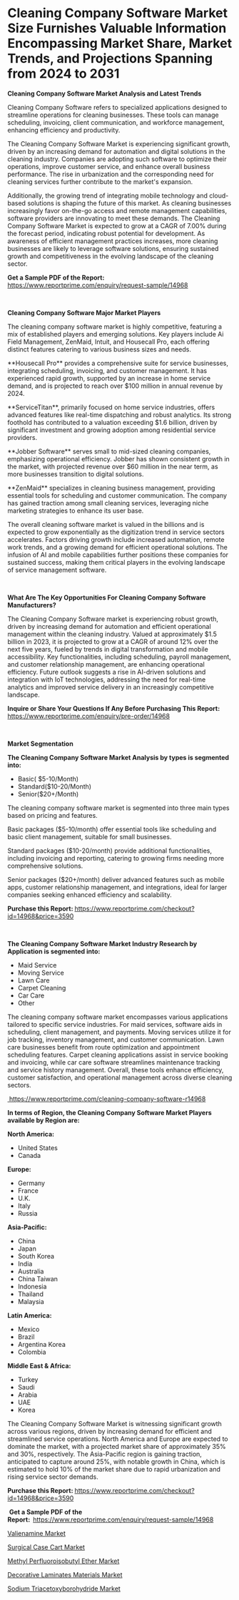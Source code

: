 <p><h1>Cleaning Company Software Market Size Furnishes Valuable Information Encompassing Market Share, Market Trends, and Projections Spanning from 2024 to 2031</h1></p><p><strong>Cleaning Company Software Market Analysis and Latest Trends</strong></p>
<p><p>Cleaning Company Software refers to specialized applications designed to streamline operations for cleaning businesses. These tools can manage scheduling, invoicing, client communication, and workforce management, enhancing efficiency and productivity. </p><p>The Cleaning Company Software Market is experiencing significant growth, driven by an increasing demand for automation and digital solutions in the cleaning industry. Companies are adopting such software to optimize their operations, improve customer service, and enhance overall business performance. The rise in urbanization and the corresponding need for cleaning services further contribute to the market's expansion.</p><p>Additionally, the growing trend of integrating mobile technology and cloud-based solutions is shaping the future of this market. As cleaning businesses increasingly favor on-the-go access and remote management capabilities, software providers are innovating to meet these demands. The Cleaning Company Software Market is expected to grow at a CAGR of 7.00% during the forecast period, indicating robust potential for development. As awareness of efficient management practices increases, more cleaning businesses are likely to leverage software solutions, ensuring sustained growth and competitiveness in the evolving landscape of the cleaning sector.</p></p>
<p><strong>Get a Sample PDF of the Report:&nbsp;</strong> <a href="https://www.reportprime.com/enquiry/request-sample/14968?utm_campaign=1743&utm_medium=2&utm_source=Github&utm_content=ia&utm_term=29112024&utm_id=cleaning-company-software">https://www.reportprime.com/enquiry/request-sample/14968</a></p>
<p>&nbsp;</p>
<p><strong>Cleaning Company Software Major Market Players</strong></p>
<p><p>The cleaning company software market is highly competitive, featuring a mix of established players and emerging solutions. Key players include Ai Field Management, ZenMaid, Intuit, and Housecall Pro, each offering distinct features catering to various business sizes and needs.</p><p>**Housecall Pro** provides a comprehensive suite for service businesses, integrating scheduling, invoicing, and customer management. It has experienced rapid growth, supported by an increase in home service demand, and is projected to reach over $100 million in annual revenue by 2024.</p><p>**ServiceTitan**, primarily focused on home service industries, offers advanced features like real-time dispatching and robust analytics. Its strong foothold has contributed to a valuation exceeding $1.6 billion, driven by significant investment and growing adoption among residential service providers.</p><p>**Jobber Software** serves small to mid-sized cleaning companies, emphasizing operational efficiency. Jobber has shown consistent growth in the market, with projected revenue over $60 million in the near term, as more businesses transition to digital solutions.</p><p>**ZenMaid** specializes in cleaning business management, providing essential tools for scheduling and customer communication. The company has gained traction among small cleaning services, leveraging niche marketing strategies to enhance its user base.</p><p>The overall cleaning software market is valued in the billions and is expected to grow exponentially as the digitization trend in service sectors accelerates. Factors driving growth include increased automation, remote work trends, and a growing demand for efficient operational solutions. The infusion of AI and mobile capabilities further positions these companies for sustained success, making them critical players in the evolving landscape of service management software.</p></p>
<p>&nbsp;</p>
<p><strong>What Are The Key Opportunities For Cleaning Company Software Manufacturers?</strong></p>
<p><p>The Cleaning Company Software market is experiencing robust growth, driven by increasing demand for automation and efficient operational management within the cleaning industry. Valued at approximately $1.5 billion in 2023, it is projected to grow at a CAGR of around 12% over the next five years, fueled by trends in digital transformation and mobile accessibility. Key functionalities, including scheduling, payroll management, and customer relationship management, are enhancing operational efficiency. Future outlook suggests a rise in AI-driven solutions and integration with IoT technologies, addressing the need for real-time analytics and improved service delivery in an increasingly competitive landscape.</p></p>
<p><strong>Inquire or Share Your Questions If Any Before Purchasing This Report:</strong> <a href="https://www.reportprime.com/enquiry/pre-order/14968?utm_campaign=1743&utm_medium=2&utm_source=Github&utm_content=ia&utm_term=29112024&utm_id=cleaning-company-software">https://www.reportprime.com/enquiry/pre-order/14968</a></p>
<p>&nbsp;</p>
<p><strong>Market Segmentation</strong></p>
<p><strong>The Cleaning Company Software Market Analysis by types is segmented into:</strong></p>
<p><ul><li>Basic( $5-10/Month)</li><li>Standard($10-20/Month)</li><li>Senior($20+/Month)</li></ul></p>
<p><p>The cleaning company software market is segmented into three main types based on pricing and features. </p><p>Basic packages ($5-10/month) offer essential tools like scheduling and basic client management, suitable for small businesses. </p><p>Standard packages ($10-20/month) provide additional functionalities, including invoicing and reporting, catering to growing firms needing more comprehensive solutions. </p><p>Senior packages ($20+/month) deliver advanced features such as mobile apps, customer relationship management, and integrations, ideal for larger companies seeking enhanced efficiency and scalability.</p></p>
<p><strong>Purchase this Report:&nbsp;</strong><a href="https://www.reportprime.com/checkout?id=14968&price=3590&utm_campaign=1743&utm_medium=2&utm_source=Github&utm_content=ia&utm_term=29112024&utm_id=cleaning-company-software">https://www.reportprime.com/checkout?id=14968&price=3590</a></p>
<p>&nbsp;</p>
<p><strong>The Cleaning Company Software Market Industry Research by Application is segmented into:</strong></p>
<p><ul><li>Maid Service</li><li>Moving Service</li><li>Lawn Care</li><li>Carpet Cleaning</li><li>Car Care</li><li>Other</li></ul></p>
<p><p>The cleaning company software market encompasses various applications tailored to specific service industries. For maid services, software aids in scheduling, client management, and payments. Moving services utilize it for job tracking, inventory management, and customer communication. Lawn care businesses benefit from route optimization and appointment scheduling features. Carpet cleaning applications assist in service booking and invoicing, while car care software streamlines maintenance tracking and service history management. Overall, these tools enhance efficiency, customer satisfaction, and operational management across diverse cleaning sectors.</p></p>
<p><a href="https://www.reportprime.com/cleaning-company-software-r14968?utm_campaign=1743&utm_medium=2&utm_source=Github&utm_content=ia&utm_term=29112024&utm_id=cleaning-company-software">&nbsp;https://www.reportprime.com/cleaning-company-software-r14968</a></p>
<p><strong>In terms of Region, the Cleaning Company Software Market Players available by Region are:</strong></p>
<p>
    <p> <strong> North America: </strong>
        <ul>
            <li>United States</li>
            <li>Canada</li>
        </ul>
        </p> 
    <p> <strong> Europe: </strong>
        <ul>
            <li>Germany</li>
            <li>France</li>
            <li>U.K.</li>
            <li>Italy</li>
            <li>Russia</li>
        </ul>
        </p> 
    <p> <strong> Asia-Pacific: </strong>
        <ul>
            <li>China</li>
            <li>Japan</li>
            <li>South Korea</li>
            <li>India</li>
            <li>Australia</li>
            <li>China Taiwan</li>
            <li>Indonesia</li>
            <li>Thailand</li>
            <li>Malaysia</li>
        </ul>
        </p> 
    <p> <strong> Latin America: </strong>
        <ul>
            <li>Mexico</li>
            <li>Brazil</li>
            <li>Argentina Korea</li>
            <li>Colombia</li>
        </ul>
        </p> 
    <p> <strong> Middle East & Africa: </strong>
        <ul>
            <li>Turkey</li>
            <li>Saudi</li>
            <li>Arabia</li>
            <li>UAE</li>
            <li>Korea</li>
        </ul>
    </p>
    </p>
<p><p>The Cleaning Company Software Market is witnessing significant growth across various regions, driven by increasing demand for efficient and streamlined service operations. North America and Europe are expected to dominate the market, with a projected market share of approximately 35% and 30%, respectively. The Asia-Pacific region is gaining traction, anticipated to capture around 25%, with notable growth in China, which is estimated to hold 10% of the market share due to rapid urbanization and rising service sector demands.</p></p>
<p><strong>Purchase this Report: </strong><a href="https://www.reportprime.com/checkout?id=14968&price=3590&utm_campaign=1743&utm_medium=2&utm_source=Github&utm_content=ia&utm_term=29112024&utm_id=cleaning-company-software">https://www.reportprime.com/checkout?id=14968&price=3590</a></p>
<p>&nbsp;<strong>Get a Sample PDF of the Report:&nbsp;&nbsp;</strong><a href="https://www.reportprime.com/enquiry/request-sample/14968?utm_campaign=1743&utm_medium=2&utm_source=Github&utm_content=ia&utm_term=29112024&utm_id=cleaning-company-software">https://www.reportprime.com/enquiry/request-sample/14968</a></p>
<p><strong></strong></p>
<p><p><a href="https://www.linkedin.com/pulse/global-valienamine-market-trends-analysis-future-growth-b0rbe?utm_campaign=1743&utm_medium=2&utm_source=Github&utm_content=ia&utm_term=29112024&utm_id=cleaning-company-software">Valienamine Market</a></p><p><a href="https://issuu.com/reportprime-2/docs/surgical-case-cart-market-size-2030.pptx?utm_campaign=1743&utm_medium=2&utm_source=Github&utm_content=ia&utm_term=29112024&utm_id=cleaning-company-software">Surgical Case Cart Market</a></p><p><a href="https://www.linkedin.com/pulse/methyl-perfluoroisobutyl-ether-industry-analysis-report-3stee?utm_campaign=1743&utm_medium=2&utm_source=Github&utm_content=ia&utm_term=29112024&utm_id=cleaning-company-software">Methyl Perfluoroisobutyl Ether Market</a></p><p><a href="https://issuu.com/reportprime-2/docs/decorative-laminates-materials-market-size-2030.pp?utm_campaign=1743&utm_medium=2&utm_source=Github&utm_content=ia&utm_term=29112024&utm_id=cleaning-company-software">Decorative Laminates Materials Market</a></p><p><a href="https://www.linkedin.com/pulse/competitive-intelligence-sodium-triacetoxyborohydride-market-hbi6e?utm_campaign=1743&utm_medium=2&utm_source=Github&utm_content=ia&utm_term=29112024&utm_id=cleaning-company-software">Sodium Triacetoxyborohydride Market</a></p></p>
